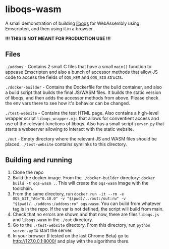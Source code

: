 # liboqs-wasm

A small demonstration of building [liboqs](https://github.com/open-quantum-safe/liboqs) for WebAssembly using Emscripten, and then using it in a browser.

**!!! THIS IS NOT MEANT FOR PRODUCTION USE !!!**

## Files

`./addons` - Contains 2 small C files that have a small `main()` function to appease Emscripten and also a bunch of accessor methods that allow JS code to access the fields of `OQS_KEM` and `OQS_SIG` structs.

`./docker-builder` - Contains the Dockerfile for the build container, and also a build script that builds the final JS/WASM files. It builds the static version of liboqs, and then adds the accessor methods from above. Please check the env vars there to see how it's behavior can be changed.

`./test-website` - Contains the test HTML page. Also contains a high-level wrapper script `liboqs_wrapper.mjs` that allows for conventient access and use of the relevant functions of liboqs. Also has a small script `server.py` that starts a webserver allowing to interact with the static website.

`./out` - Empty directory where the relevant JS and WASM files should be placed. `./test-website` contains symlinks to this directory.

## Building and running

1. Clone the repo
2. Build the docker image. From  the `./docker-builder` directory: `docker build -t oqs-wasm .`. This will create the `oqs-wasm` image with the toolchain.
3. From the same directory, run `docker run -it --rm -e OQS_GIT_TAG="0.10.0" -v "$(pwd)/../out:/out:rw" -v "$(pwd)/../addons:/addons:ro" oqs-wasm`. You can build from whatever tag is in the repo. If the var is not defined, the script will build from main.
4. Check that no errors are shown and that now, there are files `liboqs.js` and `liboqs.wasm` in the `./out` directory.
5. Go to the `./test-website` directory. From this directory, run `python server.py` to start the server.
6. In your browser (I tested on the last Chrome Beta) go to http://127.0.0.1:8000/ and play with the algorithms there.